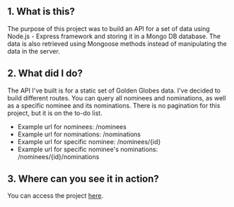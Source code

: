 ## 1. What is this?

The purpose of this project was to build an API for a set of data using Node.js - Express framework and storing it in a Mongo DB database. The data is also retrieved using Mongoose methods instead of manipulating the data in the server.

## 2. What did I do?

The API I've built is for a static set of Golden Globes data.
I've decided to build different routes. You can query all nominees and nominations, as well as a specific nominee and its nominations.
There is no pagination for this project, but it is on the to-do list.

- Example url for nominees: /nominees
- Example url for nominations: /nominations
- Example url for specific nominee: /nominees/{id}
- Example url for specific nominee's nominations: /nominees/{id}/nominations

## 3. Where can you see it in action?

You can access the project [here](https://tavferreira-mongo-api.herokuapp.com/).